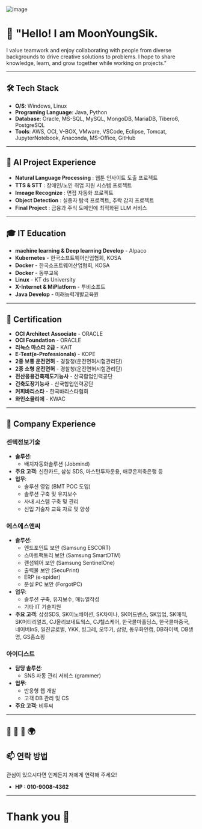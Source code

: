 ![image](https://github.com/user-attachments/assets/81e60655-96a8-455b-864f-fc12dd15d15d) 
# 👋 "Hello! I am MoonYoungSik. 

I value teamwork and enjoy collaborating with people from diverse backgrounds to drive creative solutions to problems. I hope to share knowledge, learn, and grow together while working on projects."

---

## 🛠️ Tech Stack
- **O/S**: Windows, Linux
- **Programing Language**: Java, Python
- **Database**: Oracle, MS-SQL, MySQL, MongoDB, MariaDB, Tibero6, PostgreSQL
- **Tools**: AWS, OCI, V-BOX, VMware, VSCode, Eclipse, Tomcat, JupyterNotebook, Anaconda, MS-Office, GitHub

---

## 📂 AI Project Experience
- **Natural Language Processing** : 웹툰 인사이트 도출 프로젝트
- **TTS & STT** : 장애인/노인 취업 지원 시스템 프로젝트
- **Imeage Recognize** : 면접 자동화 프로젝트
- **Object Detection** : 실종자 탐색 프로젝트, 추락 감지 프로젝트
- **Final Project** : 금융과 주식 도메인에 최적화된 LLM 서비스

---

## 🎓 IT Education
- **machine learning & Deep learning Develop** - Alpaco
- **Kubernetes** - 한국소프트웨어산업협회, KOSA
- **Docker** - 한국소프트웨어산업협회, KOSA
- **Docker** - 동부교육
- **Linux** - KT ds University
- **X-Internet & MiPlatform** - 투비소프트
- **Java Develop** - 미래능력개발교육원

---

## 📜 Certification
- **OCI Architect Associate** - ORACLE
- **OCI Foundation** - ORACLE
- **리눅스 마스터 2급** - KAIT
- **E-Test(e-Professionals)** - KOPE
- **2종 보통 운전면허** - 경찰청(운전면허시험관리단)
- **2종 소형 운전면허** - 경찰청(운전면허시험관리단)
- **전산응용건축제도기능사** - 산국합업인력공단
- **건축도장기능사** - 산국합업인력공단
- **커피바리스타** - 한국바리스타협회
- **와인소믈리에** - KWAC

---

## 👀 Company Experience

### 센텍정보기술
- **솔루션**:
  - 배치자동화솔루션 (Jobmind)
- **주요 고객**: 신한카드, 삼성 SDS, 마스턴투자운용, 애큐온저축은행 등
- **업무**:
  - 솔루션 영업 (BMT POC 도입)
  - 솔루션 구축 및 유지보수
  - 사내 시스템 구축 및 관리
  - 신입 기술자 교육 자료 및 양성

### 에스에스앤씨
- **솔루션**: 
  - 엔드포인트 보안 (Samsung ESCORT)
  - 스마트팩토리 보안 (Samsung SmartDTM)
  - 랜섬웨어 보안 (Samsung SentinelOne)
  - 출력물 보안 (SecuPrint)
  - ERP (e-spider)
  - 분실 PC 보안 (ForgotPC)
- **업무**:
  - 솔루션 구축, 유지보수, 매뉴얼작성
  - 기타 IT 기술지원
- **주요 고객**: 삼성SDS, SK이노베이션, SK차이나, SK어드밴스, SK임업, SK매직, SK머티리얼즈, CJ올리브네트웍스, CJ헬스케어, 한국콜마홀딩스, 한국콜마중국, 네이버InS, 일진글로벌, YKK, 빙그레, 오뚜기, 삼양, 동우화인캠, DB하이텍, DB생명, GS홈쇼핑

### 아이디스트
- **담당 솔루션**:
  - SNS 자동 관리 서비스 (grammer)
- **업무**:
  - 반응형 웹 개발
  - 고객 DB 관리 및 CS
- **주요 고객**: 비투씨
---

## 🌟 🌱 🤝 🌍
## 📫 연락 방법
관심이 있으시다면 언제든지 저에게 연락해 주세요!
- **HP : 010-9008-4362**

---

# Thank you 💞️
